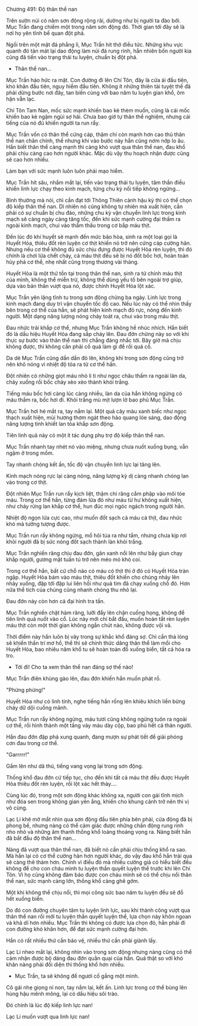 




Chương 491: Độ thân thể nan


Trên sườn núi có năm sơn động rộng rãi, dường như bị người ta đào bới. Mục Trần đang chiếm một trong năm sơn động đó. Thời gian tới đây sẽ là nơi họ yên tĩnh bế quan đột phá.

Ngồi trên một mặt đá phẳng lì, Mục Trần hít thở điều tức. Những khu vực quanh đó tản mát lại dao động làm núi đá rung rinh, hẳn nhiên bốn người kia cũng đã tiến vào trạng thái tu luyện, chuẩn bị đột phá.

- Thân thể nan...

Mục Trần háo hức ra mặt. Con đường đi lên Chí Tôn, đây là cửa ải đầu tiên, khó khăn đầu tiên, nguy hiểm đầu tiên. Không ít những thiên tài tuyệt thế đã phải dừng bước nơi đây, tan biến cùng với bao năm tu luyện gian khổ, ôm hận vẫn lạc.

Chí Tôn Tam Nan, mốc sức mạnh khiến bao kẻ thèm muốn, cũng là cái mốc khiến bao kẻ ngậm ngùi sợ hãi. Chưa bao giờ tự thân thể nghiệm, nhưng cái tiếng của nó đủ khiến người ta run rẩy.

Mục Trần vốn có thân thể cứng cáp, thậm chí còn mạnh hơn cao thủ thân thể nan chân chính, thế nhưng khi vào bước này hắn cũng nơm nớp lo âu. Hắn biết thân thể càng mạnh thì càng khó vượt qua thân thể nan, đau khổ phải chịu càng cao hơn người khác. Mặc dù vậy thu hoạch nhận được cũng sẽ cao hơn nhiều.

Làm bạn với sức mạnh luôn luôn phải mạo hiểm.

Mục Trần hít sâu, nhắm mắt lại, tiến vào trạng thái tu luyện, tâm thần điều khiển linh lực chạy theo kinh mạch, từng chu kỳ nối tiếp không ngừng...

Bình thường mà nói, chỉ cần đạt tới Thông Thiên cảnh hậu kỳ thì có thể chọn độ kiếp thân thể nan. Dĩ nhiên nó cũng không tự nhiên mà xuất hiện, cần phải có sự chuẩn bị chu đáo, những chu kỳ vận chuyển linh lực trong kinh mạch sẽ càng ngày càng tăng tốc, đến khi sức mạnh cường đại thấm ra ngoài kinh mạch, chui vào thẩm thấu trong cơ bắp máu thịt.

Đến lúc đó khí huyết sẽ mạnh đến mức bão hòa, sinh ra một loại gọi là Huyết Hỏa, thiêu đốt rèn luyện cơ thịt khiến nó trở nên cứng cáp cường hãn. Nhưng nếu cơ thể không đủ sức chịu đựng được Huyết Hỏa rèn luyện, thì đó chính là chơi lửa chết cháy, cả máu thịt đều sẽ bị nó đốt bốc hơi, hoàn toàn hủy phá cơ thể, nhẹ nhất cũng trọng thương vài tháng.

Huyết Hỏa là một thứ tồn tại trong thân thể nan, sinh ra từ chính máu thịt của mình, không thể miễn trừ, không thể dùng yếu tố bên ngoài trợ giúp, dựa vào bản thân vượt qua nó, được chính Huyết Hỏa lột xác.

Mục Trần yên lặng tĩnh tu trong sơn động chừng ba ngày. Linh lực trong kinh mạch đang duy trì vận chuyển tốc độ cao. Nếu lúc này có thể nhìn thấy bên trong cơ thể của hắn, sẽ phát hiện kinh mạch đỏ rực, nóng đến kinh người. Một dạng năng lượng nóng cháy toát ra, chui vào trong máu thịt.

Đau nhức trải khắp cơ thể, nhưng Mục Trần không hề nhúc nhích. Hắn biết đó là dấu hiệu Huyết Hỏa đang sắp cháy lên. Đau đớn chừng này so với khi thực sự bước vào thân thể nan thì chẳng đáng nhắc tới. Bây giờ mà chịu không được, thì không cần phải cố quá làm gì để rồi quá cố.

Da dẻ Mục Trần cũng dần dần đỏ lên, không khí trong sơn động cũng trở nên khô nóng vì nhiệt độ tỏa ra từ cơ thể hắn.

Đột nhiên có những giọt máu nhỏ li ti như ngọc châu thấm ra ngoài làn da, chảy xuống rồi bốc cháy xèo xèo thành khói trắng.

Tiếng máu bốc hơi càng lúc càng nhiều, làn da của hắn không ngừng có máu thấm ra, bốc hơi đi. Khói trắng mù mịt lượn lờ bao phủ Mục Trần.

Mục Trần hơi hé mắt ra, tay nắm lại. Một quả cây màu xanh biếc như ngọc thạch xuất hiện, mùi hương thơm ngát theo hào quang lóe sáng, dao động năng lượng tinh khiết lan tỏa khắp sơn động.

Tiên linh quả này có một ít tác dụng phụ trợ độ kiếp thân thể nan.

Mục Trần nhanh tay nhét nó vào miệng, nhưng chưa nuốt xuống bụng, vẫn ngậm ở trong mồm.

Tay nhanh chóng kết ấn, tốc độ vận chuyển linh lực lại tăng lên.

Kinh mạch nóng rực lại càng nóng, năng lượng kỳ dị càng nhanh chóng lan vào trong cơ thịt.

Đột nhiên Mục Trần run rẩy kịch liệt, thậm chí răng cắm phập vào môi tóe máu. Trong cơ thể hắn, từng đám lửa đỏ như máu từ hư không xuất hiện, như cháy rừng lan khắp cơ thể, hun đúc mọi ngóc ngách trong người hắn.

Nhiệt độ ngọn lửa cực cao, như muốn đốt sạch cả máu cả thịt, đau nhức khó mà tưởng tượng được.

Mục Trần run rẩy không ngừng, mồ hôi túa ra như tắm, nhưng chưa kịp rơi khỏi người đã bị sức nóng đốt sạch thành làn khói trắng.

Mục Trần nghiến răng chịu đau đớn, gân xanh nổi lên như bầy giun chạy khắp người, gương mặt tuấn tú trở nên méo mó khó coi.

Trong cơ thể hắn, bất cứ chỗ nào có máu có thịt thì ở đó có Huyết Hỏa tràn ngập. Huyết Hỏa bám vào máu thịt, thiêu đốt khiến cho chúng nhảy lên nhảy xuống, đập tới đập lui liên hồi như quả tim đã chạy xuống chỗ đó. Hơn nữa thể tích của chúng cũng nhanh chóng thu nhỏ lại.

Đau đớn này còn hơn cả đại hình tra tấn.

Mục Trần nghiến chặt hàm răng, lưỡi đẩy lên chặn cuống họng, không để tiên linh quả nuốt vào cổ. Lúc này mới chỉ bắt đầu, muốn hoàn tất rèn luyện máu thịt còn một thời gian không ngắn chút nào, không được vội vã.

Thời điểm này hắn luôn bị vây trong sự khắc khổ đáng sợ. Chỉ cần thả lỏng sẽ khiến thần trí mơ hồ, thế thì sẽ chính thức dâng thân thể làm mồi cho Huyết Hỏa, bao nhiêu năm khổ tu sẽ hoàn toàn đổ xuống biển, tất cả hóa ra tro.

- Tới đi! Cho ta xem thân thể nan đáng sợ thế nào!

Mục Trần điên khùng gào lên, đau đớn khiến hắn muốn phát rồ.

"Phừng phừng!"

Huyết Hỏa như có linh tính, nghe tiếng hắn rống lên khiêu khích liền bừng cháy dữ dội cuồng mãnh.

Mục Trần run rẩy không ngừng, máu tươi cũng không ngừng tuôn ra ngoài cơ thể, rồi hình thành một tầng vảy máu dày cộp, bao phủ hết cả thân người.

Hắn đau đớn đập phá xung quanh, đang mượn sự phát tiết để giải phóng cơn đau trong cơ thể.

"Garrrrr!"

Gầm lên như dã thú, tiếng vang vọng lại trong sơn động.

Thống khổ đau đớn cứ tiếp tục, cho đến khi tất cả máu thịt đều được Huyết Hỏa thiêu đốt rèn luyện, rồi lột xác hết thảy....

Cùng lúc đó, trong một sơn động khác không xa, người con gái tĩnh mịch như đóa sen trong không gian yên ắng, khiến cho khung cảnh trở nên thi vị vô cùng.

Lạc Li khẽ mở mắt nhìn qua sơn động đầu tiên phía bên phải, cửa động đã bị phong bế, nhưng nàng có thể cảm giác được những chấn động rung rinh nho nhỏ và những âm thanh thống khổ loáng thoáng vọng ra. Nàng biết hắn đã bắt đầu độ thân thể nan...

Nàng đã vượt qua thân thể nan, đã biết nó cần phải chịu thống khổ ra sao. Mà hắn lại có cơ thể cường hãn hơn người khác, do vậy đau khổ hắn trải qua sẽ càng thê thảm hơn. Chính vì điều đó mà nhiều cường giả có hiểu biết đều không để cho con cháu mình tu luyện thần quyết luyện thể trước khi lên Chí Tôn. Vì họ cũng không đảm bảo được con cháu mình sẽ có thể chịu nổi thân thể nan, sức mạnh càng lớn, thống khổ càng ghê gớm.

Một khi không thể chịu nổi, thì mọi công sức bao năm tu luyện đều sẽ đổ hết xuống biển.

Do đó con đường chuyên tâm tu luyện linh lực, sau khi thành công vượt qua thân thể nan rồi mới tu luyện thần quyết luyện thể, lựa chọn này khôn ngoan và khả dĩ hơn nhiều. Mục Trần thì không có được lựa chọn đó, hắn phải đi con đường khó khăn hơn, để đạt sức mạnh cường đại hơn.

Hắn có rất nhiều thứ cần bảo vệ, nhiều thứ cần phải giành lấy.

Lạc Li nheo mắt lại, không nhìn vào trong sơn động nhưng nàng cũng có thể cảm nhận được bộ dáng đau đớn quằn quại của hắn. Quả thật so với khó khăn nàng phải đối diện thì thống khổ hơn nhiều.

- Mục Trần, ta sẽ không để ngươi cố gắng một mình.

Cô gái nhẹ giọng nỉ non, tay nắm lại, kết ấn. Linh lực trong cơ thể bùng lên hùng hậu mênh mông, lại có dấu hiệu sôi trào.

Đó chính là lúc độ kiếp linh lực nan!

Lạc Li muốn vượt qua linh lực nan!





